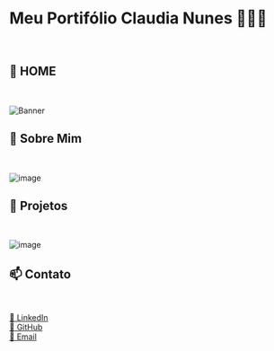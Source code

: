 # Meu Portifólio Claudia Nunes 👩‍💻🚀
<br>

## 📌 HOME
<br>

![Banner](https://github.com/user-attachments/assets/953b55b0-ec1f-4a53-9e61-3f36a98ae4b0)


## 📌 Sobre Mim
<br>

![image](https://github.com/user-attachments/assets/71836fd2-c93f-403e-ac62-8e1f669afca4)




## 🚀 Projetos
<br>

![image](https://github.com/user-attachments/assets/64036583-ee19-4d57-a51b-6b6abb1c5a21)



## 📫 Contato
<br>

<a href="https://www.linkedin.com/in/claudia-nuness/" target="_blank">🔗 LinkedIn</a>  
<a href="https://github.com/Claudia-Nunes" target="_blank">🔗 GitHub</a>  
<a href="mailto:claudia.dn@outlook.com">📩 Email</a>
